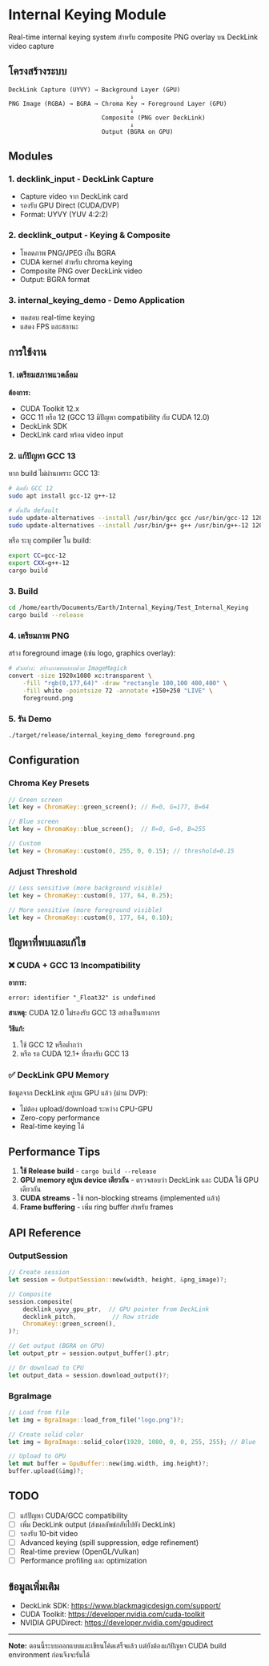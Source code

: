 # Internal Keying Module

Real-time internal keying system สำหรับ composite PNG overlay บน DeckLink video capture

## โครงสร้างระบบ

```
DeckLink Capture (UYVY) → Background Layer (GPU)
                                  ↓
PNG Image (RGBA) → BGRA → Chroma Key → Foreground Layer (GPU)
                                  ↓
                          Composite (PNG over DeckLink)
                                  ↓
                          Output (BGRA on GPU)
```

## Modules

### 1. **decklink_input** - DeckLink Capture
- Capture video จาก DeckLink card
- รองรับ GPU Direct (CUDA/DVP)
- Format: UYVY (YUV 4:2:2)

### 2. **decklink_output** - Keying & Composite
- โหลดภาพ PNG/JPEG เป็น BGRA
- CUDA kernel สำหรับ chroma keying
- Composite PNG over DeckLink video
- Output: BGRA format

### 3. **internal_keying_demo** - Demo Application
- ทดสอบ real-time keying
- แสดง FPS และสถานะ

## การใช้งาน

### 1. เตรียมสภาพแวดล้อม

**ต้องการ:**
- CUDA Toolkit 12.x
- GCC 11 หรือ 12 (GCC 13 มีปัญหา compatibility กับ CUDA 12.0)
- DeckLink SDK
- DeckLink card พร้อม video input

### 2. แก้ปัญหา GCC 13

หาก build ไม่ผ่านเพราะ GCC 13:

```bash
# ติดตั้ง GCC 12
sudo apt install gcc-12 g++-12

# ตั้งเป็น default
sudo update-alternatives --install /usr/bin/gcc gcc /usr/bin/gcc-12 120
sudo update-alternatives --install /usr/bin/g++ g++ /usr/bin/g++-12 120
```

หรือ ระบุ compiler ใน build:

```bash
export CC=gcc-12
export CXX=g++-12
cargo build
```

### 3. Build

```bash
cd /home/earth/Documents/Earth/Internal_Keying/Test_Internal_Keying
cargo build --release
```

### 4. เตรียมภาพ PNG

สร้าง foreground image (เช่น logo, graphics overlay):

```bash
# ตัวอย่าง: สร้างภาพทดสอบด้วย ImageMagick
convert -size 1920x1080 xc:transparent \
    -fill "rgb(0,177,64)" -draw "rectangle 100,100 400,400" \
    -fill white -pointsize 72 -annotate +150+250 "LIVE" \
    foreground.png
```

### 5. รัน Demo

```bash
./target/release/internal_keying_demo foreground.png
```

## Configuration

### Chroma Key Presets

```rust
// Green screen
let key = ChromaKey::green_screen(); // R=0, G=177, B=64

// Blue screen
let key = ChromaKey::blue_screen();  // R=0, G=0, B=255

// Custom
let key = ChromaKey::custom(0, 255, 0, 0.15); // threshold=0.15
```

### Adjust Threshold

```rust
// Less sensitive (more background visible)
let key = ChromaKey::custom(0, 177, 64, 0.25);

// More sensitive (more foreground visible)
let key = ChromaKey::custom(0, 177, 64, 0.10);
```

## ปัญหาที่พบและแก้ไข

### ❌ CUDA + GCC 13 Incompatibility

**อาการ:**
```
error: identifier "_Float32" is undefined
```

**สาเหตุ:** CUDA 12.0 ไม่รองรับ GCC 13 อย่างเป็นทางการ

**วิธีแก้:**
1. ใช้ GCC 12 หรือต่ำกว่า
2. หรือ รอ CUDA 12.1+ ที่รองรับ GCC 13

### ✅ DeckLink GPU Memory

ข้อมูลจาก DeckLink อยู่บน GPU แล้ว (ผ่าน DVP):
- ไม่ต้อง upload/download ระหว่าง CPU-GPU
- Zero-copy performance
- Real-time keying ได้

## Performance Tips

1. **ใช้ Release build** - `cargo build --release`
2. **GPU memory อยู่บน device เดียวกัน** - ตรวจสอบว่า DeckLink และ CUDA ใช้ GPU เดียวกัน
3. **CUDA streams** - ใช้ non-blocking streams (implemented แล้ว)
4. **Frame buffering** - เพิ่ม ring buffer สำหรับ frames

## API Reference

### OutputSession

```rust
// Create session
let session = OutputSession::new(width, height, &png_image)?;

// Composite
session.composite(
    decklink_uyvy_gpu_ptr,  // GPU pointer from DeckLink
    decklink_pitch,          // Row stride
    ChromaKey::green_screen(),
)?;

// Get output (BGRA on GPU)
let output_ptr = session.output_buffer().ptr;

// Or download to CPU
let output_data = session.download_output()?;
```

### BgraImage

```rust
// Load from file
let img = BgraImage::load_from_file("logo.png")?;

// Create solid color
let img = BgraImage::solid_color(1920, 1080, 0, 0, 255, 255); // Blue

// Upload to GPU
let mut buffer = GpuBuffer::new(img.width, img.height)?;
buffer.upload(&img)?;
```

## TODO

- [ ] แก้ปัญหา CUDA/GCC compatibility
- [ ] เพิ่ม DeckLink output (ส่งผลลัพธ์กลับไปยัง DeckLink)
- [ ] รองรับ 10-bit video
- [ ] Advanced keying (spill suppression, edge refinement)
- [ ] Real-time preview (OpenGL/Vulkan)
- [ ] Performance profiling และ optimization

## ข้อมูลเพิ่มเติม

- DeckLink SDK: https://www.blackmagicdesign.com/support/
- CUDA Toolkit: https://developer.nvidia.com/cuda-toolkit
- NVIDIA GPUDirect: https://developer.nvidia.com/gpudirect

---

**Note:** ตอนนี้ระบบออกแบบและเขียนโค้ดเสร็จแล้ว แต่ยังต้องแก้ปัญหา CUDA build environment ก่อนจึงจะรันได้
